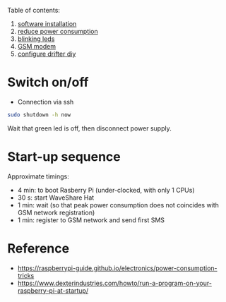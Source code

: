 


Table of contents:


1. [software installation](01-software-installation.md)
1. [reduce power consumption](02-reduce-power-consumption.md)
1. [blinking leds](03-blinking-leds.md)
1. [GSM modem](04-GSM-modem.md)
1. [configure drifter diy](05-configure-drifter-diy.md)


# Switch on/off

* Connection via ssh

``` bash
sudo shutdown -h now
```

Wait that green led is off, then disconnect power supply.

# Start-up sequence

Approximate timings:

* 4 min: to boot Rasberry Pi (under-clocked, with only 1 CPUs)
* 30 s: start WaveShare Hat
* 1 min: wait (so that peak power consumption does not coincides with GSM network registration)
* 1 min: register to GSM network and send first SMS




# Reference


* https://raspberrypi-guide.github.io/electronics/power-consumption-tricks
* https://www.dexterindustries.com/howto/run-a-program-on-your-raspberry-pi-at-startup/
